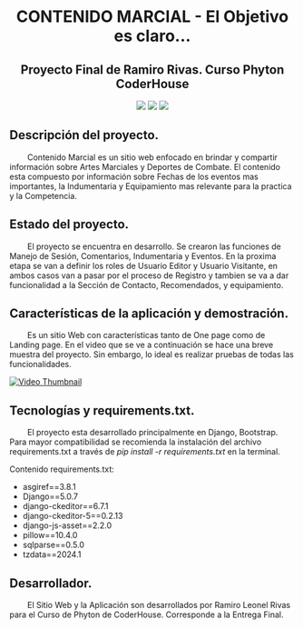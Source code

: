 <h1 align="center"> CONTENIDO MARCIAL - El Objetivo es claro... </h1>
<h2 align="center"> Proyecto Final de Ramiro Rivas. Curso Phyton CoderHouse </h2>
<p align="center">
   <img src="https://img.shields.io/badge/STATUS-EN%20DESAROLLO-green">
   <img src="https://img.shields.io/badge/LICENSE-Ramiro%20L.%20Rivas-red">
   <img src="https://img.shields.io/badge/LAST%20UPDATE-Agosto%202024-blue">
</p>

## Descripción del proyecto.

&nbsp;&nbsp;&nbsp;&nbsp;&nbsp;&nbsp;&nbsp;&nbsp;Contenido Marcial es un sitio web enfocado en brindar y compartir información sobre Artes Marciales y Deportes de Combate. El contenido esta compuesto por información sobre Fechas de los eventos mas importantes, la Indumentaria y Equipamiento mas relevante para la practica y la Competencia.

## Estado del proyecto.

&nbsp;&nbsp;&nbsp;&nbsp;&nbsp;&nbsp;&nbsp;&nbsp;El proyecto se encuentra en desarrollo. Se crearon las funciones de Manejo de Sesión, Comentarios, Indumentaria y Eventos. En la proxima etapa se van a definir los roles de Usuario Editor y Usuario Visitante, en ambos casos van a pasar por el proceso de Registro y tambien se va a dar funcionalidad a la Sección de Contacto, Recomendados, y equipamiento. 


## Características de la aplicación y demostración.

&nbsp;&nbsp;&nbsp;&nbsp;&nbsp;&nbsp;&nbsp;&nbsp;Es un sitio Web con características tanto de One page como de Landing page. En el video que se ve a continuación se hace una breve muestra del proyecto. Sin embargo, lo ideal es realizar pruebas de todas las funcionalidades.

[![Video Thumbnail](https://img.youtube.com/vi/SVDO9Aa9XvQ/0.jpg)](https://www.youtube.com/watch?v=SVDO9Aa9XvQ)

## Tecnologías y requirements.txt.

&nbsp;&nbsp;&nbsp;&nbsp;&nbsp;&nbsp;&nbsp;&nbsp;El proyecto esta desarrollado principalmente en Django, Bootstrap. Para mayor compatibilidad se recomienda la instalación del archivo requirements.txt a través de <i>pip install -r requirements.txt</i> en la terminal.


Contenido requirements.txt:
* asgiref==3.8.1
* Django==5.0.7
* django-ckeditor==6.7.1
* django-ckeditor-5==0.2.13
* django-js-asset==2.2.0
* pillow==10.4.0
* sqlparse==0.5.0
* tzdata==2024.1

## Desarrollador.

&nbsp;&nbsp;&nbsp;&nbsp;&nbsp;&nbsp;&nbsp;&nbsp;El Sitio Web y la Aplicación son desarrollados por Ramiro Leonel Rivas para el Curso de Phyton de CoderHouse. Corresponde a la Entrega Final.